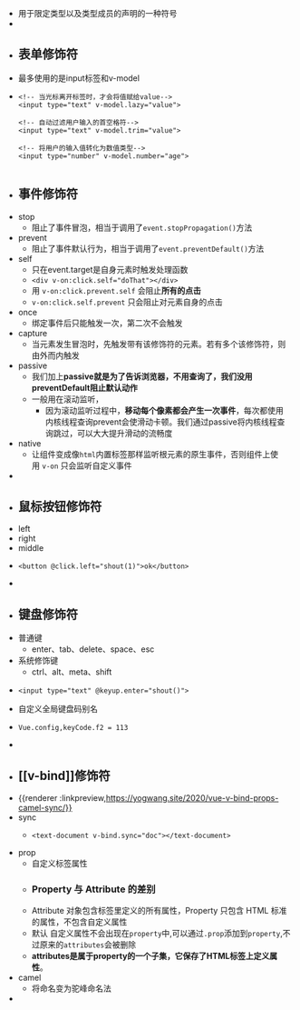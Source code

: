 - 用于限定类型以及类型成员的声明的一种符号
-
- ## 表单修饰符
- 最多使用的是input标签和v-model
- ```
  <!-- 当光标离开标签时，才会将值赋给value-->
  <input type="text" v-model.lazy="value">
  
  <!-- 自动过滤用户输入的首空格符-->
  <input type="text" v-model.trim="value">
  
  <!-- 将用户的输入值转化为数值类型-->
  <input type="number" v-model.number="age">
  
  
  ```
- ## 事件修饰符
- stop
	- 阻止了事件冒泡，相当于调用了`event.stopPropagation()`方法
- prevent
	- 阻止了事件默认行为，相当于调用了`event.preventDefault()`方法
- self
	- 只在event.target是自身元素时触发处理函数
	- `<div v-on:click.self="doThat"></div>`
	- 用 `v-on:click.prevent.self` 会阻止**所有的点击**
	- `v-on:click.self.prevent` 只会阻止对元素自身的点击
- once
	- 绑定事件后只能触发一次，第二次不会触发
- capture
	- 当元素发生冒泡时，先触发带有该修饰符的元素。若有多个该修饰符，则由外而内触发
- passive
	- 我们加上**passive就是为了告诉浏览器，不用查询了，我们没用preventDefault阻止默认动作**
	- 一般用在滚动监听，
		- 因为滚动监听过程中，**移动每个像素都会产生一次事件**，每次都使用内核线程查询prevent会使滑动卡顿。我们通过passive将内核线程查询跳过，可以大大提升滑动的流畅度
- native
	- 让组件变成像`html`内置标签那样监听根元素的原生事件，否则组件上使用 `v-on` 只会监听自定义事件
-
- ## 鼠标按钮修饰符
- left
- right
- middle
- ```
  <button @click.left="shout(1)">ok</button>
  ```
-
- ## 键盘修饰符
- 普通键
	- enter、tab、delete、space、esc
- 系统修饰键
	- ctrl、alt、meta、shift
- ```
  <input type="text" @keyup.enter="shout()">
  ```
- 自定义全局键盘码别名
- ```
  Vue.config,keyCode.f2 = 113
  ```
-
- ## [[v-bind]]修饰符
- {{renderer :linkpreview,https://yogwang.site/2020/vue-v-bind-props-camel-sync/}}
- sync
	- ```
	  <text-document v-bind.sync="doc"></text-document>
	  ```
- prop
	- 自定义标签属性
	- ### Property 与 Attribute 的差别
	- Attribute 对象包含标签里定义的所有属性，Property 只包含 HTML 标准的属性，不包含自定义属性
	- 默认 自定义属性不会出现在`property`中,可以通过`.prop`添加到`property`,不过原来的`attributes`会被删除
	- **attributes是属于property的一个子集，它保存了HTML标签上定义属性**。
- camel
	- 将命名变为驼峰命名法
-
